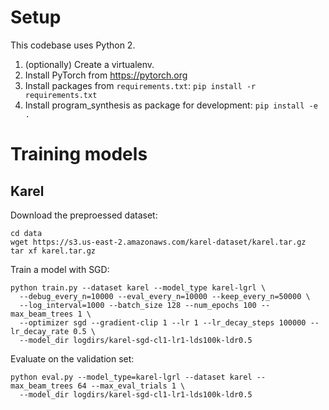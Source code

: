 # Setup

This codebase uses Python 2.

1. (optionally) Create a virtualenv.
2. Install PyTorch from https://pytorch.org
3. Install packages from `requirements.txt`: `pip install -r requirements.txt`
4. Install program_synthesis as package for development: `pip install -e .`

# Training models

## Karel
Download the preproessed dataset:
```
cd data
wget https://s3.us-east-2.amazonaws.com/karel-dataset/karel.tar.gz
tar xf karel.tar.gz
```

Train a model with SGD:
```
python train.py --dataset karel --model_type karel-lgrl \
  --debug_every_n=10000 --eval_every_n=10000 --keep_every_n=50000 \
  --log_interval=1000 --batch_size 128 --num_epochs 100 --max_beam_trees 1 \
  --optimizer sgd --gradient-clip 1 --lr 1 --lr_decay_steps 100000 --lr_decay_rate 0.5 \
  --model_dir logdirs/karel-sgd-cl1-lr1-lds100k-ldr0.5
```

Evaluate on the validation set:
```
python eval.py --model_type=karel-lgrl --dataset karel --max_beam_trees 64 --max_eval_trials 1 \
  --model_dir logdirs/karel-sgd-cl1-lr1-lds100k-ldr0.5
```
